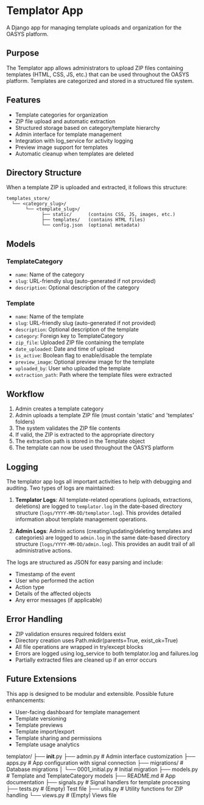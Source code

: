 # Templator App

A Django app for managing template uploads and organization for the OASYS platform.

## Purpose

The Templator app allows administrators to upload ZIP files containing templates (HTML, CSS, JS, etc.) that can be used throughout the OASYS platform. Templates are categorized and stored in a structured file system.

## Features

- Template categories for organization
- ZIP file upload and automatic extraction
- Structured storage based on category/template hierarchy
- Admin interface for template management
- Integration with log_service for activity logging
- Preview image support for templates
- Automatic cleanup when templates are deleted

## Directory Structure

When a template ZIP is uploaded and extracted, it follows this structure:

```
templates_store/
  └── <category_slug>/
       └── <template_slug>/
             ├── static/      (contains CSS, JS, images, etc.)
             ├── templates/   (contains HTML files)
             └── config.json  (optional metadata)
```

## Models

### TemplateCategory

- `name`: Name of the category
- `slug`: URL-friendly slug (auto-generated if not provided)
- `description`: Optional description of the category

### Template

- `name`: Name of the template
- `slug`: URL-friendly slug (auto-generated if not provided)
- `description`: Optional description of the template
- `category`: Foreign key to TemplateCategory
- `zip_file`: Uploaded ZIP file containing the template
- `date_uploaded`: Date and time of upload
- `is_active`: Boolean flag to enable/disable the template
- `preview_image`: Optional preview image for the template
- `uploaded_by`: User who uploaded the template
- `extraction_path`: Path where the template files were extracted

## Workflow

1. Admin creates a template category
2. Admin uploads a template ZIP file (must contain 'static' and 'templates' folders)
3. The system validates the ZIP file contents
4. If valid, the ZIP is extracted to the appropriate directory
5. The extraction path is stored in the Template object
6. The template can now be used throughout the OASYS platform

## Logging

The templator app logs all important activities to help with debugging and auditing. Two types of logs are maintained:

1. **Templator Logs**: All template-related operations (uploads, extractions, deletions) are logged to `templator.log` in the date-based directory structure (`logs/YYYY-MM-DD/templator.log`). This provides detailed information about template management operations.

2. **Admin Logs**: Admin actions (creating/updating/deleting templates and categories) are logged to `admin.log` in the same date-based directory structure (`logs/YYYY-MM-DD/admin.log`). This provides an audit trail of all administrative actions.

The logs are structured as JSON for easy parsing and include:

- Timestamp of the event
- User who performed the action
- Action type
- Details of the affected objects
- Any error messages (if applicable)

## Error Handling

- ZIP validation ensures required folders exist
- Directory creation uses Path.mkdir(parents=True, exist_ok=True)
- All file operations are wrapped in try/except blocks
- Errors are logged using log_service to both templator.log and failures.log
- Partially extracted files are cleaned up if an error occurs

## Future Extensions

This app is designed to be modular and extensible. Possible future enhancements:

- User-facing dashboard for template management
- Template versioning
- Template previews
- Template import/export
- Template sharing and permissions
- Template usage analytics 

templator/
├── __init__.py
├── admin.py               # Admin interface customization
├── apps.py                # App configuration with signal connection
├── migrations/            # Database migrations
│   └── 0001_initial.py    # Initial migration
├── models.py              # Template and TemplateCategory models
├── README.md              # App documentation
├── signals.py             # Signal handlers for template processing
├── tests.py               # (Empty) Test file
├── utils.py               # Utility functions for ZIP handling
└── views.py               # (Empty) Views file 